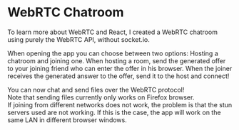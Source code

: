 # WebRTC Chatroom

To learn more about WebRTC and React, I created a WebRTC chatroom using purely the WebRTC API, without socket.io.

When opening the app you can choose between two options: Hosting a chatroom and joining one.
When hosting a room, send the generated offer to your joining friend who can enter the offer in his browser.
When the joiner receives the generated answer to the offer, send it to the host and connect!

You can now chat and send files over the WebRTC protocol!\
Note that sending files currently only works on Firefox browser.\
If joining from different networks does not work, the problem is that the stun servers used are not working.
If this is the case, the app will work on the same LAN in different browser windows.
